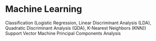 # Machine Learning
Classification (Logistic Regression, Linear Discriminant Analysis (LDA), Quadratic Discriminant Analysis (QDA), K-Nearest Neighbors (KNN))
Support Vector Machine
Principal Components Analysis

